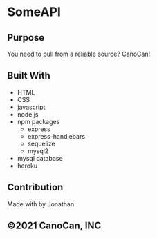 # SomeAPI

## Purpose
You need to pull from a reliable source? CanoCan!

## Built With
* HTML
* CSS
* javascript
* node.js
* npm packages
  - express
  - express-handlebars
  - sequelize
  - mysql2
* mysql database
* heroku

## Contribution
Made with by Jonathan

## &copy;2021 CanoCan, INC
